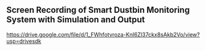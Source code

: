 ## Screen Recording of Smart Dustbin Monitoring System with Simulation and Output

https://drive.google.com/file/d/1_FWhfotvroza-KnI6Zl37ckx8sAkb2Vo/view?usp=drivesdk
